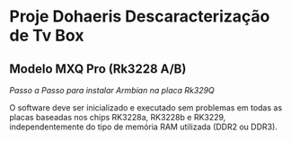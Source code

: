
# Proje  Dohaeris Descaracterização de Tv Box
## Modelo MXQ Pro (Rk3228 A/B)
*Passo a Passo para instalar Armbian na placa Rk329Q*

O software deve ser inicializado e executado sem problemas em todas as placas baseadas nos chips RK3228a, RK3228b e RK3229, independentemente do tipo de memória RAM utilizada (DDR2 ou DDR3).
